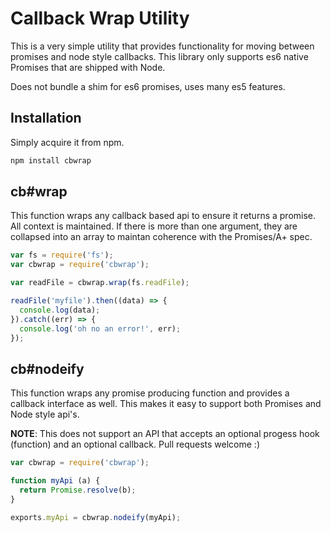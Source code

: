 # Callback Wrap Utility

This is a very simple utility that provides functionality for moving between
promises and node style callbacks. This library only supports es6 native
Promises that are shipped with Node.

Does not bundle a shim for es6 promises, uses many es5 features.

## Installation

Simply acquire it from npm.

```js
npm install cbwrap
```

## cb#wrap

This function wraps any callback based api to ensure it returns a promise. All
context is maintained. If there is more than one argument, they are collapsed
into an array to maintan coherence with the Promises/A+ spec.

```js
var fs = require('fs');
var cbwrap = require('cbwrap');

var readFile = cbwrap.wrap(fs.readFile);

readFile('myfile').then((data) => {
  console.log(data);
}).catch((err) => {
  console.log('oh no an error!', err);
});
```

## cb#nodeify

This function wraps any promise producing function and provides a callback
interface as well. This makes it easy to support both Promises and Node style
api's.

**NOTE**: This does not support an API that accepts an optional progess hook
(function) and an optional callback. Pull requests welcome :)

```js
var cbwrap = require('cbwrap');

function myApi (a) {
  return Promise.resolve(b);
}

exports.myApi = cbwrap.nodeify(myApi);
```
